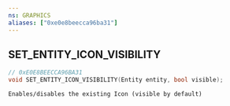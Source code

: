 ```yaml
---
ns: GRAPHICS
aliases: ["0xe0e8beecca96ba31"]
---
```

## SET_ENTITY_ICON_VISIBILITY

```c
// 0xE0E8BEECCA96BA31
void SET_ENTITY_ICON_VISIBILITY(Entity entity, bool visible);
```

```
Enables/disables the existing Icon (visible by default)
```
